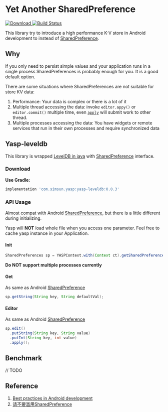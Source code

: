 # Yet Another SharedPreference
[ ![Download](https://api.bintray.com/packages/simsun/maven/yasp-leveldb/images/download.svg) ](https://bintray.com/simsun/maven/yasp-leveldb/_latestVersion)
[![Build Status](https://travis-ci.org/simpleton/Yasp.svg?branch=master)](https://travis-ci.org/simpleton/Yasp)

This library try to introduce a high performance K-V store in Android development to instead of [SharedPreference](https://developer.android.com/reference/android/content/SharedPreferences.html).

## Why
If you only need to persist simple values and your application runs in a single process SharedPreferences is probably enough for you. It is a good default option.

There are some situations where SharedPreferences are not suitable for store KV data:

1. Performance: Your data is complex or there is a lot of it
2. Multiple thread accessing the data: invoke `editor.appy()` or `editor.commit()` multiple time, even [`apply`](http://aosp.opersys.com/xref/android-8.1.0_r18/xref/frameworks/base/core/java/android/app/SharedPreferencesImpl.java#410) will submit work to other thread.
3. Multiple processes accessing the data: You have widgets or remote services that run in their own processes and require synchronized data

## Yasp-leveldb
This library is wrapped [LevelDB in java](https://github.com/dain/leveldb) with [SharedPreference](https://developer.android.com/reference/android/content/SharedPreferences.html) interface.

### Download
**Use Gradle:**
```gradle
implementation 'com.simsun.yasp:yasp-leveldb:0.0.3'
```

### API Usage
Almost compat with Android [SharedPreference](https://developer.android.com/reference/android/content/SharedPreferences.html), but there is a little different during initializing.

Yasp will **NOT** load whole file when you access one parameter. Feel free to cache yasp instance in your Application.

#### Init
```java
SharedPreferences sp = YASPContext.with(Context ct).getSharedPreferences(String name, int mode);
```
**Do NOT support multiple processes currently**

#### Get
As same as Android [SharedPreference](https://developer.android.com/reference/android/content/SharedPreferences.html)
```java
sp.getString(String key, String defaultVal);
```

#### Editor
As same as Android [SharedPreference](https://developer.android.com/reference/android/content/SharedPreferences.html)
```java
sp.edit()
  .putString(String key, String value)
  .putInt(String key, int value)
  .apply();
```

## Benchmark
// TODO

## Reference
1. [Best practices in Android development](https://github.com/futurice/android-best-practices#data-storage)
2. [请不要滥用SharedPreference](http://weishu.me/2016/10/13/sharedpreference-advices/)